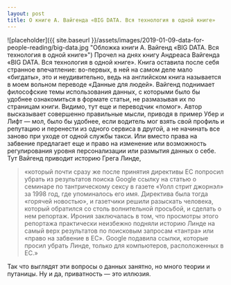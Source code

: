 ```yaml
---
layout: post
title: О книге А. Вайгенда «BIG DATA. Вся технология в одной книге»
---
```


![placeholder]({{ site.baseurl }}/assets/images/2019-01-09-data-for-people-reading/big-data.jpg "Обложка книги А. Вайгенд «BIG DATA. Вся технология в одной книге»")
Прочел на днях книгу Андреаса Вайгенда «BIG DATA. Вся технология в одной книге». Книга оставила после себя странное впечатление: во-первых, в ней на самом деле мало «бигдаты», это и неудивительно, ведь на английском книга называется в моем вольном переводе «Данные для людей». Вайгенд поднимает философские темы использования данных, с которыми было бы удобнее ознакомиться в формате статьи, не размазывая их по страницам книги. Видимо, тут еще и переводчик «помог». Автор высказывает совершенно правильные мысли, приводя в пример Убер и Лифт — мол, было бы удобнее, если водитель мог взять свой профиль и репутацию и перенести из одного сервиса в другой, а не начинать все заново при уходе от одной службы такси. Или вместо права на забвение предлагает еще и право на изменение или возможность регулирования уровня персонализации или размытия данных о себе. Тут Вайгенд приводит историю Грега Линде, 
> «который почти сразу же после принятия директивы ЕС попросил убрать из результатов поиска Google ссылку на статью о семинаре по тантрическому сексу в газете «Уолл стрит джорнэл» за 1998 год, где упоминалось его имя. Директива была тогда «горячей новостью», и газетчики решили разыскать человека, который обратился со столь волнительной просьбой, и сделать о нем репортаж. Ирония заключалась в том, что просмотры этого репортажа практически неизбежно подняли историю Линде на самый верх результатов по поисковым запросам «тантра» или «право на забвение в ЕС». Google подавила ссылки, которые просил убрать Линде, только для компьютеров, расположенных в ЕС.»

Так что выглядят эти вопросы о данных занятно, но много теории и путаницы. Ну и да, приватность — это иллюзия.


